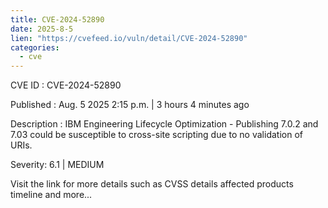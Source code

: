 ```yaml
--- 
title: CVE-2024-52890
date: 2025-8-5
lien: "https://cvefeed.io/vuln/detail/CVE-2024-52890"
categories:
  - cve
---
```


CVE ID : CVE-2024-52890

Published :  Aug. 5
2025
2:15 p.m. | 3 hours
4 minutes ago

Description : IBM Engineering Lifecycle Optimization - Publishing 7.0.2 and 7.03 could be susceptible to cross-site scripting due to no validation of URIs.

Severity: 6.1 | MEDIUM

Visit the link for more details
such as CVSS details
affected products
timeline
and more...
